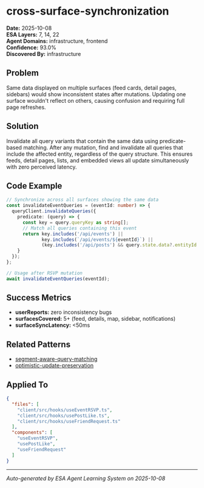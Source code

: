 # cross-surface-synchronization

**Date:** 2025-10-08  
**ESA Layers:** 7, 14, 22  
**Agent Domains:** infrastructure, frontend  
**Confidence:** 93.0%  
**Discovered By:** infrastructure

## Problem

Same data displayed on multiple surfaces (feed cards, detail pages, sidebars) would show inconsistent states after mutations. Updating one surface wouldn't reflect on others, causing confusion and requiring full page refreshes.

## Solution

Invalidate all query variants that contain the same data using predicate-based matching. After any mutation, find and invalidate all queries that include the affected entity, regardless of the query structure. This ensures feeds, detail pages, lists, and embedded views all update simultaneously with zero perceived latency.

## Code Example

```typescript
// Synchronize across all surfaces showing the same data
const invalidateEventQueries = (eventId: number) => {
  queryClient.invalidateQueries({
    predicate: (query) => {
      const key = query.queryKey as string[];
      // Match all queries containing this event
      return key.includes('/api/events') || 
             key.includes(`/api/events/${eventId}`) ||
             (key.includes('/api/posts') && query.state.data?.entityId === eventId);
    }
  });
};

// Usage after RSVP mutation
await invalidateEventQueries(eventId);
```

## Success Metrics

- **userReports:** zero inconsistency bugs
- **surfacesCovered:** 5+ (feed, details, map, sidebar, notifications)
- **surfaceSyncLatency:** <50ms

## Related Patterns

- [segment-aware-query-matching](../learnings/segment-aware-query-matching.md)
- [optimistic-update-preservation](../learnings/optimistic-update-preservation.md)

## Applied To

```json
{
  "files": [
    "client/src/hooks/useEventRSVP.ts",
    "client/src/hooks/usePostLike.ts",
    "client/src/hooks/useFriendRequest.ts"
  ],
  "components": [
    "useEventRSVP",
    "usePostLike",
    "useFriendRequest"
  ]
}
```

---

*Auto-generated by ESA Agent Learning System on 2025-10-08*
